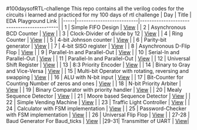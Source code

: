 #100daysofRTL-challenge
This repo contains all the verilog codes for the circuits i learned and practiced for my 100 days of rtl challenge
| Day | Title                    | EDA Playground Link                       |
|-----|--------------------------|-------------------------------------------|
| 1   | Simple FIFO Design              | [View](https://edaplayground.com/x/i2mG)  |
| 2   | Asynchronous BCD Counter              | [View](https://edaplayground.com/x/Uwih)  |
| 3   | Clock-Divider of divide by 12        | [View](https://edaplayground.com/x/WTqc)  |
| 4   | Ring Counter                 | [View](https://edaplayground.com/x/tz67)  |
| 5 |  4-bit Johnson counter               | [View](https://edaplayground.com/x/GQ5c) |
| 6 |  Parity-bit generator               | [View](https://edaplayground.com/x/rnm9) |
| 7 |  4-bit SISO register               | [View](https://edaplayground.com/x/bbMU) |
| 8 |  Asynchronous D-Flip Flop               | [View](https://edaplayground.com/x/vYmZ) |
| 9 |  Parallel-In and Parallel-Out               | [View](https://edaplayground.com/x/kPA6) |
| 10 |  Serial-In and Parallel-Out               | [View](https://edaplayground.com/x/9j69) |
| 11 |  Parallel-In and Parallel-Out              | [View](https://edaplayground.com/x/YJx2) |
| 12 |  Universal Shift Register              | [View](https://edaplayground.com/x/rwHP) |
| 13 |  8:3 Priority Encoder               | [View](https://edaplayground.com/x/ar2J) |
| 14 |  Binary to Gray and Vice-Versa               | [View](https://edaplayground.com/x/847y) |
| 15 |  Multi-bit Operator with rotating, reversing and swapping               | [View](https://edaplayground.com/x/PSw4) |
| 16 |  ALU with N-bit input              | [View](https://edaplayground.com/x/9ki8) |
| 17 |  Bit-Counter for Counting Number of zeros and ones               | [View](https://edaplayground.com/x/ZAWX) |
| 18 |  N-bit Priority Arbiter             | [View](https://edaplayground.com/x/ZBGg) |
| 19 |  Binary Comparator with priority handler               | [View](https://edaplayground.com/x/mu9r) |
| 20 |  Mealy Sequence Detector              | [View](https://edaplayground.com/x/wbLJ) |
| 21 |  Moore based Sequence Detector             | [View](https://edaplayground.com/x/BnW8) |
| 22 |  Simple Vending Machine               | [View](https://edaplayground.com/x/e7P7) |
| 23 |  Traffic Light Controller              | [View](https://edaplayground.com/x/7ETK) |
| 24 |  Calculator with FSM implementation             | [View](https://edaplayground.com/x/prwm) |
| 25 |  Password-Checker with FSM implementation             | [View](https://edaplayground.com/x/qbk8) |
| 26 |  Universal Flip Flop            | [View](https://edaplayground.com/x/A55b) |
| 27-28 | Baud Generator For Baud_ticks | [View](https://edaplayground.com/x/eH2R) |
|29-31| Transmitter of UART | [View](https://edaplayground.com/x/ZRgn)|


